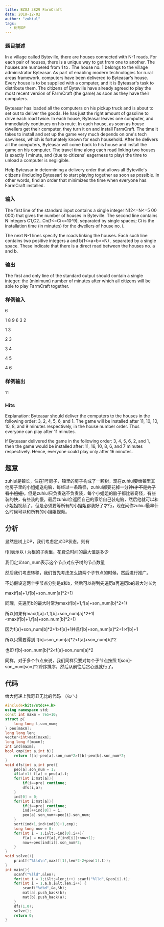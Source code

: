 ```yaml
---
title: BZOJ 3829 FarmCraft
date: 2018-12-02
author: "zuhiul"
tags:
  - 树形DP
---
```


### 题目描述
In a village called Byteville, there are   houses connected with N-1 roads. For each pair of houses, there is a unique way to get from one to another. The houses are numbered from 1 to  . The house no. 1 belongs to the village administrator Byteasar. As part of enabling modern technologies for rural areas framework,   computers have been delivered to Byteasar's house. Every house is to be supplied with a computer, and it is Byteasar's task to distribute them. The citizens of Byteville have already agreed to play the most recent version of FarmCraft (the game) as soon as they have their computers.

<!-- more -->
Byteasar has loaded all the computers on his pickup truck and is about to set out to deliver the goods. He has just the right amount of gasoline to drive each road twice. In each house, Byteasar leaves one computer, and immediately continues on his route. In each house, as soon as house dwellers get their computer, they turn it on and install FarmCraft. The time it takes to install and set up the game very much depends on one's tech savviness, which is fortunately known for each household. After he delivers all the computers, Byteasar will come back to his house and install the game on his computer. The travel time along each road linking two houses is exactly 1 minute, and (due to citizens' eagerness to play) the time to unload a computer is negligible.

Help Byteasar in determining a delivery order that allows all Byteville's citizens (including Byteasar) to start playing together as soon as possible. In other words, find an order that minimizes the time when everyone has FarmCraft installed.

### 输入

The first line of the standard input contains a single integer N(2<=N<=5 00 000)  that gives the number of houses in Byteville. The second line contains N integers C1,C2…Cn(1<=Ci<=10^9), separated by single spaces; Ci is the installation time (in minutes) for the dwellers of house no. i.

The next N-1  lines specify the roads linking the houses. Each such line contains two positive integers a and b(1<=a<b<=N) , separated by a single space. These indicate that there is a direct road between the houses no. a and b.

### 输出

The first and only line of the standard output should contain a single integer: the (minimum) number of minutes after which all citizens will be able to play FarmCraft together.

### 样例输入
6

1 8 9 6 3 2

1 3

2 3

3 4

4 5

4 6

### 样例输出

11

### Hits

Explanation: Byteasar should deliver the computers to the houses in the following order: 3, 2, 4, 5, 6, and 1. The game will be installed after 11, 10, 10, 10, 8, and 9 minutes respectively, in the house number order. Thus everyone can play after 11 minutes.

If Byteasar delivered the game in the following order: 3, 4, 5, 6, 2, and 1, then the game would be installed after: 11, 16, 10, 8, 6, and 7 minutes respectively. Hence, everyone could play only after 16 minutes.



## 题意

zuhiul是镇长，住在1号房子，镇里的房子构成了一颗树，现在zuhiul要给镇里其他房子里的小姐姐送电脑，每经过一条路径，zuhiul都要花掉一分钟~~(才不是为了看小姐姐)~~。但是zuhiul只负责送不负责装，每个小姐姐的脑子都比较奇怪，有些装的快，有些装的慢，最后zuhiul会返回自己的家给自己装电脑，然后他就可以和小姐姐视频了，但是必须要等所有的小姐姐都装好了才行，现在问你zuhiul最早什么时候可以和所有的小姐姐视频。



## 分析

显然是树上DP，我们考虑定义DP状态，则有

f[i]表示以 i 为根的子树里，花费总时间的最大值是多少

我们定义son_num表示这个节点对应子树的节点数量

然后我们考虑转移，我们首先考虑怎么搞两个子节点的时候，然后进行推广。

不妨假设这两个字节点分别是a和b，然后可以得到先遍历a再遍历b的最大时长为

max(f[a]+1,f[b]+son_num[a]*2+1)

同理，先遍历b的最大时常为max(f[b]+1,f[a]+son_num[b]*2+1)

所以如果有max(f[a]+1,f[b]+son_num[a]*2+1)&lt;max(f[b]+1,f[a]+son_num[b]*2+1)

因为f[a]+son_num[b]*2+1>f[a]+1并且f[b]+son_num[a]*2+1>f[b]+1

所以只需要得到 f[b]+son_num[a]*2&lt;f[a]+son_num[b]*2

也即 f[b]-son_num[b]*2&lt;f[a]-son_num[a]*2

同样，对于多个节点来说，我们同样只要对每个子节点按照 f[son]-son_num[son]*2降序排序，然后从前往后贪心选就行了。

## 代码


给大佬递上我奇丑无比的代码　(*/ω＼*)
	
```cpp
#include<bits/stdc++.h>
using namespace std;
const int maxm = 7e5+10;
struct p{
    long long t,son_num;
} peo[maxm];
long long len;
vector<int>mat[maxm];
long long f[maxm];
int ind[maxm];
bool cmp(int a,int b){
    return f[a]-peo[a].son_num*2>f[b]-peo[b].son_num*2;
}
void dfs(int a,int pre){
    peo[a].son_num = 1;
    if(a!=1) f[a] = peo[a].t;
    for(int i:mat[a]){
        if(i==pre) continue;
        dfs(i,a);
    }
    ind[0] = 0;
    for(int i:mat[a]){
        if(i==pre) continue;
        ind[++ind[0]] = i;
        peo[a].son_num+=peo[i].son_num;
    }
    sort(ind+1,ind+ind[0]+1,cmp);
    long long now = 0;
    for(int i = 1;i&lt;=ind[0];i++){
        f[a] = max(f[a],f[ind[i]]+now+1);
        now+=peo[ind[i]].son_num*2;
    }
}
void solve(){
    printf("%lld\n",max(f[1],len*2-2+peo[1].t));
}
int main(){
    scanf("%lld",&len);
    for(int i = 1;i&lt;=len;i++) scanf("%lld",&peo[i].t);
    for(int i = 1,a,b;i&lt;len;i++) {
        scanf("%d%d",&a,&b);
        mat[a].push_back(b);
        mat[b].push_back(a);
    }
    dfs(1,0);
    solve();
    return 0;
}
```

